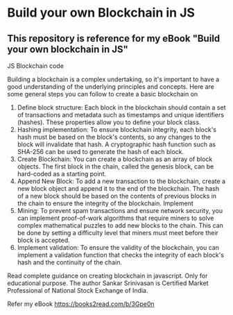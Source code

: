 # Build your own Blockchain in JS
## This repository is reference for my eBook "Build your own blockchain in JS"
JS Blockchain code

Building a blockchain is a complex undertaking, so it's important to have a good understanding of the underlying principles and concepts. Here are some general steps you can follow to create a basic blockchain on

1. Define block structure: Each block in the blockchain should contain a set of transactions and metadata such as timestamps and unique identifiers (hashes). These properties allow you to define your block class.
2. Hashing implementation: To ensure blockchain integrity, each block's hash must be based on the block's contents, so any changes to the block will invalidate that hash. A cryptographic hash function such as SHA-256 can be used to generate the hash of each block.
3. Create Blockchain: You can create a blockchain as an array of block objects. The first block in the chain, called the genesis block, can be hard-coded as a starting point.
4. Append New Block: To add a new transaction to the blockchain, create a new block object and append it to the end of the blockchain. The hash of a new block should be based on the contents of previous blocks in the chain to ensure the integrity of the blockchain. Implement
5. Mining: To prevent spam transactions and ensure network security, you can implement proof-of-work algorithms that require miners to solve complex mathematical puzzles to add new blocks to the chain. This can be done by setting a difficulty level that miners must meet before their block is accepted.
6. Implement validation: To ensure the validity of the blockchain, you can implement a validation function that checks the integrity of each block's hash and the continuity of the chain.

Read complete guidance on creating blockchain in javascript. Only for educational purpose. The author Sankar Srinivasan is Certified Market Professional of National Stock Exchange of India.

Refer my eBook
https://books2read.com/b/3Gpe0n

